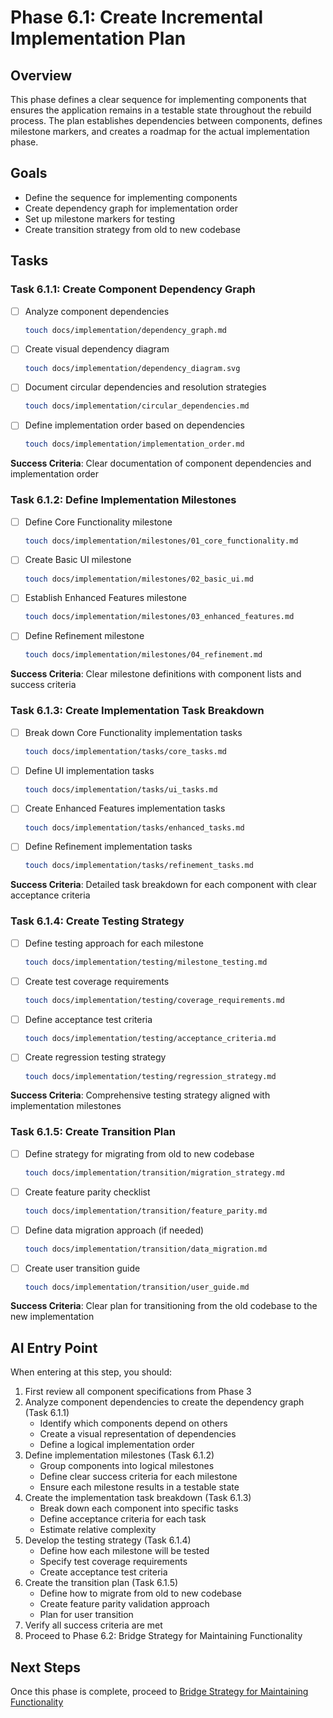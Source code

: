 # Phase 6.1: Create Incremental Implementation Plan

## Overview
This phase defines a clear sequence for implementing components that ensures the application remains in a testable state throughout the rebuild process. The plan establishes dependencies between components, defines milestone markers, and creates a roadmap for the actual implementation phase.

## Goals
- Define the sequence for implementing components
- Create dependency graph for implementation order
- Set up milestone markers for testing
- Create transition strategy from old to new codebase

## Tasks

### Task 6.1.1: Create Component Dependency Graph
- [ ] Analyze component dependencies
  ```bash
  touch docs/implementation/dependency_graph.md
  ```
- [ ] Create visual dependency diagram
  ```bash
  touch docs/implementation/dependency_diagram.svg
  ```
- [ ] Document circular dependencies and resolution strategies
  ```bash
  touch docs/implementation/circular_dependencies.md
  ```
- [ ] Define implementation order based on dependencies
  ```bash
  touch docs/implementation/implementation_order.md
  ```

**Success Criteria**: Clear documentation of component dependencies and implementation order

### Task 6.1.2: Define Implementation Milestones
- [ ] Define Core Functionality milestone
  ```bash
  touch docs/implementation/milestones/01_core_functionality.md
  ```
- [ ] Create Basic UI milestone
  ```bash
  touch docs/implementation/milestones/02_basic_ui.md
  ```
- [ ] Establish Enhanced Features milestone
  ```bash
  touch docs/implementation/milestones/03_enhanced_features.md
  ```
- [ ] Define Refinement milestone
  ```bash
  touch docs/implementation/milestones/04_refinement.md
  ```

**Success Criteria**: Clear milestone definitions with component lists and success criteria

### Task 6.1.3: Create Implementation Task Breakdown
- [ ] Break down Core Functionality implementation tasks
  ```bash
  touch docs/implementation/tasks/core_tasks.md
  ```
- [ ] Define UI implementation tasks
  ```bash
  touch docs/implementation/tasks/ui_tasks.md
  ```
- [ ] Create Enhanced Features implementation tasks
  ```bash
  touch docs/implementation/tasks/enhanced_tasks.md
  ```
- [ ] Define Refinement implementation tasks
  ```bash
  touch docs/implementation/tasks/refinement_tasks.md
  ```

**Success Criteria**: Detailed task breakdown for each component with clear acceptance criteria

### Task 6.1.4: Create Testing Strategy
- [ ] Define testing approach for each milestone
  ```bash
  touch docs/implementation/testing/milestone_testing.md
  ```
- [ ] Create test coverage requirements
  ```bash
  touch docs/implementation/testing/coverage_requirements.md
  ```
- [ ] Define acceptance test criteria
  ```bash
  touch docs/implementation/testing/acceptance_criteria.md
  ```
- [ ] Create regression testing strategy
  ```bash
  touch docs/implementation/testing/regression_strategy.md
  ```

**Success Criteria**: Comprehensive testing strategy aligned with implementation milestones

### Task 6.1.5: Create Transition Plan
- [ ] Define strategy for migrating from old to new codebase
  ```bash
  touch docs/implementation/transition/migration_strategy.md
  ```
- [ ] Create feature parity checklist
  ```bash
  touch docs/implementation/transition/feature_parity.md
  ```
- [ ] Define data migration approach (if needed)
  ```bash
  touch docs/implementation/transition/data_migration.md
  ```
- [ ] Create user transition guide
  ```bash
  touch docs/implementation/transition/user_guide.md
  ```

**Success Criteria**: Clear plan for transitioning from the old codebase to the new implementation

## AI Entry Point
When entering at this step, you should:

1. First review all component specifications from Phase 3
2. Analyze component dependencies to create the dependency graph (Task 6.1.1)
   - Identify which components depend on others
   - Create a visual representation of dependencies
   - Define a logical implementation order
3. Define implementation milestones (Task 6.1.2)
   - Group components into logical milestones
   - Define clear success criteria for each milestone
   - Ensure each milestone results in a testable state
4. Create the implementation task breakdown (Task 6.1.3)
   - Break down each component into specific tasks
   - Define acceptance criteria for each task
   - Estimate relative complexity
5. Develop the testing strategy (Task 6.1.4)
   - Define how each milestone will be tested
   - Specify test coverage requirements
   - Create acceptance test criteria
6. Create the transition plan (Task 6.1.5)
   - Define how to migrate from old to new codebase
   - Create feature parity validation approach
   - Plan for user transition
7. Verify all success criteria are met
8. Proceed to Phase 6.2: Bridge Strategy for Maintaining Functionality

## Next Steps
Once this phase is complete, proceed to [Bridge Strategy for Maintaining Functionality](./02_bridge_strategy.md)